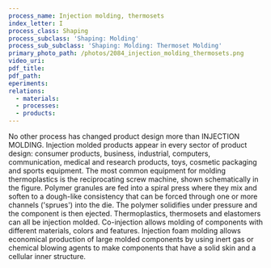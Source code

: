 ```yaml
---
process_name: Injection molding, thermosets
index_letter: I
process_class: Shaping
process_subclass: 'Shaping: Molding'
process_sub_subclass: 'Shaping: Molding: Thermoset Molding'
primary_photo_path: /photos/2084_injection_molding_thermosets.png
video_uri:
pdf_title:
pdf_path:
eperiments:
relations:
  - materials:
  - processes:
  - products:
---
```


No other process has changed product design more than INJECTION MOLDING. Injection molded products appear in every sector of product design: consumer products, business, industrial, computers, communication, medical and research products, toys, cosmetic packaging and sports equipment. The most common equipment for molding thermoplastics is the reciprocating screw machine, shown schematically in the figure. Polymer granules are fed into a spiral press where they mix and soften to a dough-like consistency that can be forced through one or more channels ('sprues') into the die. The polymer solidifies under pressure and the component is then ejected. Thermoplastics, thermosets and elastomers can all be injection molded. Co-injection allows molding of components with different materials, colors and features. Injection foam molding allows economical production of large molded components by using inert gas or chemical blowing agents to make components that have a solid skin and a cellular inner structure.